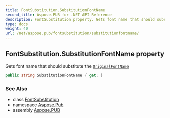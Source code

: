```yaml
---
title: FontSubstitution.SubstitutionFontName
second_title: Aspose.PUB for .NET API Reference
description: FontSubstitution property. Gets font name that should substitute the OriginalFontName
type: docs
weight: 40
url: /net/aspose.pub/fontsubstitution/substitutionfontname/
---
```

## FontSubstitution.SubstitutionFontName property

Gets font name that should substitute the [`OriginalFontName`](../originalfontname/)

```csharp
public string SubstitutionFontName { get; }
```

### See Also

* class [FontSubstitution](../)
* namespace [Aspose.Pub](../../fontsubstitution/)
* assembly [Aspose.PUB](../../../)


